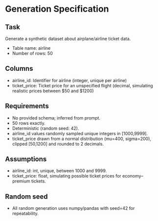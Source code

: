 # Generation Specification

## Task
Generate a synthetic dataset about airplane/airline ticket data.
- Table name: airline
- Number of rows: 50

## Columns
- airline_id: Identifier for airline (integer, unique per airline)
- ticket_price: Ticket price for an unspecified flight (decimal, simulating realistic prices between $50 and $1200)

## Requirements
- No provided schema; inferred from prompt.
- 50 rows exactly.
- Deterministic (random seed: 42).
- airline_id values randomly sampled unique integers in [1000,9999].
- ticket_price drawn from a normal distribution (mu=400, sigma=200), clipped [50,1200] and rounded to 2 decimals.

## Assumptions
- airline_id: int, unique, between 1000 and 9999.
- ticket_price: float, simulating possible ticket prices for economy–premium tickets.

## Random seed
- All random generation uses numpy/pandas with seed=42 for repeatability.